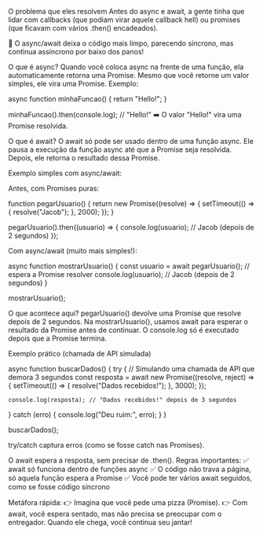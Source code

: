 O problema que eles resolvem
Antes do async e await, a gente tinha que lidar com callbacks (que podiam virar aquele callback hell) ou promises (que ficavam com vários .then() encadeados).

🔧 O async/await deixa o código mais limpo, parecendo síncrono, mas continua assíncrono por baixo dos panos!

O que é async?
Quando você coloca async na frente de uma função, ela automaticamente retorna uma Promise.
Mesmo que você retorne um valor simples, ele vira uma Promise.
Exemplo:

async function minhaFuncao() {
  return "Hello!";
}

minhaFuncao().then(console.log); // "Hello!"
➡️ O valor "Hello!" vira uma Promise resolvida.

O que é await?
O await só pode ser usado dentro de uma função async.
Ele pausa a execução da função async até que a Promise seja resolvida.
Depois, ele retorna o resultado dessa Promise.

Exemplo simples com async/await:

Antes, com Promises puras:

function pegarUsuario() {
  return new Promise((resolve) => {
    setTimeout(() => {
      resolve("Jacob");
    }, 2000);
  });
}

pegarUsuario().then((usuario) => {
  console.log(usuario); // Jacob (depois de 2 segundos)
});

Com async/await (muito mais simples!):

async function mostrarUsuario() {
  const usuario = await pegarUsuario(); // espera a Promise resolver
  console.log(usuario); // Jacob (depois de 2 segundos)
}

mostrarUsuario();

O que acontece aqui?
pegarUsuario() devolve uma Promise que resolve depois de 2 segundos.
Na mostrarUsuario(), usamos await para esperar o resultado da Promise antes de continuar.
O console.log só é executado depois que a Promise termina.

Exemplo prático (chamada de API simulada)

async function buscarDados() {
  try {
    // Simulando uma chamada de API que demora 3 segundos
    const resposta = await new Promise((resolve, reject) => {
      setTimeout(() => {
        resolve("Dados recebidos!");
      }, 3000);
    });
    
    console.log(resposta); // "Dados recebidos!" depois de 3 segundos
    
  } catch (erro) {
    console.log("Deu ruim:", erro);
  }
}

buscarDados();

try/catch captura erros (como se fosse catch nas Promises).

O await espera a resposta, sem precisar de .then().
Regras importantes:
✅ await só funciona dentro de funções async
✅ O código não trava a página, só aquela função espera a Promise
✅ Você pode ter vários await seguidos, como se fosse código síncrono

Metáfora rápida:
👉 Imagina que você pede uma pizza (Promise).
👉 Com await, você espera sentado, mas não precisa se preocupar com o entregador. Quando ele chega, você continua seu jantar!